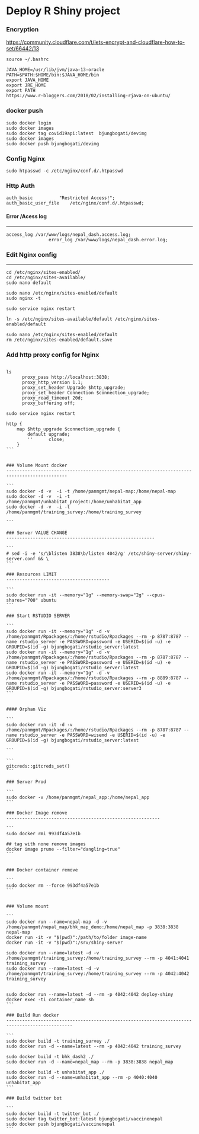 # Deploy R Shiny project

### Encryption

https://community.cloudflare.com/t/lets-encrypt-and-cloudflare-how-to-set/66442/13

```
source ~/.bashrc

JAVA_HOME=/usr/lib/jvm/java-13-oracle
PATH=$PATH:$HOME/bin:$JAVA_HOME/bin
export JAVA_HOME
export JRE_HOME
export PATH
https://www.r-bloggers.com/2018/02/installing-rjava-on-ubuntu/
```

### docker push
```
sudo docker login
sudo docker images
sudo docker tag covid19api:latest  bjungbogati/devimg
sudo docker images
sudo docker push bjungbogati/devimg
```

### Config Nginx

```
sudo htpasswd -c /etc/nginx/conf.d/.htpasswd
```

### Http Auth

```
auth_basic   		"Restricted Access!";
auth_basic_user_file 	/etc/nginx/conf.d/.htpasswd; 
```

#### Error /Acess log
---------------------------------------------

```
access_log /var/www/logs/nepal_dash.access.log;
                error_log /var/www/logs/nepal_dash.error.log;
```

### Edit Nginx config
------------------------------------------

```
cd /etc/nginx/sites-enabled/
cd /etc/nginx/sites-available/
sudo nano default

sudo nano /etc/nginx/sites-enabled/default
sudo nginx -t

sudo service nginx restart

ln -s /etc/nginx/sites-available/default /etc/nginx/sites-enabled/default

sudo nano /etc/nginx/sites-enabled/default
rm /etc/nginx/sites-enabled/default.save
````

### Add http proxy config for Nginx

```

ls
      proxy_pass http://localhost:3838;
      proxy_http_version 1.1;
      proxy_set_header Upgrade $http_upgrade;
      proxy_set_header Connection $connection_upgrade;
      proxy_read_timeout 20d;
      proxy_buffering off;
```

```
sudo service nginx restart
```

````
http {
    map $http_upgrade $connection_upgrade {
        default upgrade;
        ''      close;
    }
```


### Volume Mount docker
---------------------------------------------------------------------------------------------

```
sudo docker -d -v  -i -t /home/panmgmt/nepal-map:/home/nepal-map
sudo docker -d -v  -i -t /home/panmgmt/unhabitat_project:/home/unhabitat_app
sudo docker -d -v  -i -t /home/panmgmt/training_survey:/home/training_survey

```

### Server VALUE CHANGE
--------------------------------------------------------

```
# sed -i -e 's/\blisten 3838\b/listen 4042/g' /etc/shiny-server/shiny-server.conf && \
```

### Resources LIMIT
---------------------------------------

```
sudo docker run -it --memory="1g" --memory-swap="2g" --cpus-shares="700" ubuntu
```

### Start RSTUDIO SERVER

```
sudo docker run -it --memory="1g" -d -v /home/panmgmt/Rpackages/:/home/rstudio/Rpackages --rm -p 8787:8787 --name rstudio_server -e PASSWORD=password -e USERID=$(id -u) -e GROUPID=$(id -g) bjungbogati/rstudio_server:latest
sudo docker run -it --memory="1g" -d -v /home/panmgmt/Rpackages/:/home/rstudio/Rpackages --rm -p 8787:8787 --name rstudio_server -e PASSWORD=password -e USERID=$(id -u) -e GROUPID=$(id -g) bjungbogati/rstudio_server:latest
sudo docker run -it --memory="1g" -d -v /home/panmgmt/Rpackages/:/home/rstudio/Rpackages --rm -p 8889:8787 --name rstudio_server -e PASSWORD=password -e USERID=$(id -u) -e GROUPID=$(id -g) bjungbogati/rstudio_server:server3
```


#### Orphan Viz

```
sudo docker run -it -d -v /home/panmgmt/Rpackages/:/home/rstudio/Rpackages --rm -p 8787:8787 --name rstudio_server -e PASSWORD=wisemd -e USERID=$(id -u) -e GROUPID=$(id -g) bjungbogati/rstudio_server:latest

```

```
gitcreds::gitcreds_set()
```

### Server Prod

```
sudo docker -v /home/panmgmt/nepal_app:/home/nepal_app
```

### Docker Image remove 
----------------------------------------------------------

```
sudo docker rmi 993df4a57e1b

## tag with none remove images
docker image prune --filter="dangling=true"
```


### Docker container remove

```
sudo docker rm --force 993df4a57e1b
```


### Volume mount

```
sudo docker run --name=nepal-map -d -v /home/panmgmt/nepal_map/bhk_map_demo:/home/nepal_map -p 3838:3838 nepal-map
docker run -it -v "$(pwd)":/path/to/folder image-name
docker run -it -v "$(pwd)":/srv/shiny-server 

sudo docker run --name=latest -d -v /home/panmgmt/training_survey:/home/training_survey --rm -p 4041:4041 training_survey
sudo docker run --name=latest -d -v /home/panmgmt/training_survey:/home/training_survey --rm -p 4042:4042 training_survey


sudo docker run --name=latest -d --rm -p 4042:4042 deploy-shiny
docker exec -ti container_name sh
```

### Build Run docker
-----------------------------------------------------------------------------------------------

```
sudo docker build -t training_survey ./
sudo docker run -d --name=latest --rm -p 4042:4042 training_survey

sudo docker build -t bhk_dash2 ./
sudo docker run -d --name=nepal_map --rm -p 3838:3838 nepal_map

sudo docker build -t unhabitat_app ./
sudo docker run -d --name=unhabitat_app --rm -p 4040:4040 unhabitat_app
```

### Build twitter bot

```
sudo docker build -t twitter_bot ./
sudo docker tag twitter_bot:latest bjungbogati/vaccinenepal
sudo docker push bjungbogati/vaccinenepal
```
